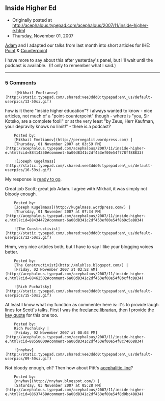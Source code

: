 ## Inside Higher Ed

 * Originally posted at http://acephalous.typepad.com/acephalous/2007/11/inside-higher-e.html
 * Thursday, November 01, 2007



[Adam](http://www.adamkotsko.com/) and I adapted our talks from last month into short articles for IHE:
[Point](http://www.insidehighered.com/views/2007/11/01/kotsko) & [Counterpoint](http://www.insidehighered.com/views/2007/11/01/kaufman)

I have more to say about this after yesterday's panel, but I'll wait until the podcast is available.  (If only to remember what I said.)

		

* * *

### 5 Comments 

		

                
[]()

	

		![Mikhail Emelianov](http://static.typepad.com/.shared:vee3ddd0:typepad:en\_us/default-userpics/13-50si.gif)
	

	

		

how is it there "inside higher education"? i always wanted to know - nice articles, not much of a "point-counterpoint" though - where is "you, Sir Kotsko, are a complete fool!" or at the very least "by Zeus, Herr Kaufman, your depravity knows no limit!" - there is a podcast? 

	

		Posted by:
		[Mikhail Emelianov](http://pervegalit.wordpress.com) |
		[Thursday, 01 November 2007 at 03:59 PM](http://acephalous.typepad.com/acephalous/2007/11/inside-higher-e.html?cid=88414350#comment-6a00d8341c2df453ef00e54f778ff88833)

[]()

	

		![Joseph Kugelmass](http://static.typepad.com/.shared:vee3ddd0:typepad:en\_us/default-userpics/16-50si.gif)
	

	

		

My response is [ready to go](http://kugelmass.wordpress.com/2007/11/01/academic-blogging-revisited/).

Great job Scott; great job Adam. I agree with Mikhail, it was simply not bloody enough.

	

		Posted by:
		[Joseph Kugelmass](http://kugelmass.wordpress.com/) |
		[Thursday, 01 November 2007 at 07:34 PM](http://acephalous.typepad.com/acephalous/2007/11/inside-higher-e.html?cid=88434472#comment-6a00d8341c2df453ef00e54f8b9c5e8834)

[]()

	

		![The Constructivist](http://static.typepad.com/.shared:vee3ddd0:typepad:en\_us/default-userpics/12-50si.gif)
	

	

		

Hmm, very nice articles both, but I have to say I like your blogging voices better.

	

		Posted by:
		[The Constructivist](http://mlyhlss.blogspot.com/) |
		[Friday, 02 November 2007 at 02:52 AM](http://acephalous.typepad.com/acephalous/2007/11/inside-higher-e.html?cid=88462502#comment-6a00d8341c2df453ef00e54f8bcffc8834)

[]()

	

		![Rich Puchalsky](http://static.typepad.com/.shared:vee3ddd0:typepad:en\_us/default-userpics/15-50si.gif)
	

	

		

At least I know what my function as commenter here is: it's to provide laugh lines for Scott's talks.  First I was the [freelance librarian](http://acephalous.typepad.com/acephalous/2007/01/painstakingly\_c.html), then I provide the [key quote](http://acephalous.typepad.com/acephalous/2007/10/i-am-become-int.html#comment-85822976) for this one too.

	

		Posted by:
		Rich Puchalsky |
		[Friday, 02 November 2007 at 08:03 PM](http://acephalous.typepad.com/acephalous/2007/11/inside-higher-e.html?cid=88558000#comment-6a00d8341c2df453ef00e54f8c74668834)

[]()

	

		![nnyhav](http://static.typepad.com/.shared:vee3ddd0:typepad:en\_us/default-userpics/09-50si.gif)
	

	

		

Not bloody enough, eh? Then how about Pitt's [acephalitic line](http://hotmetalbridge.org/?page\_id=173)?

	

		Posted by:
		[nnyhav](http://nnyhav.blogspot.com/) |
		[Saturday, 03 November 2007 at 05:28 PM](http://acephalous.typepad.com/acephalous/2007/11/inside-higher-e.html?cid=88637458#comment-6a00d8341c2df453ef00e54f8d0bc48834)

		

        